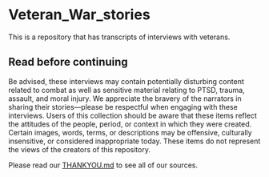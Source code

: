 # Veteran_War_stories
This is a repository that has transcripts of interviews with veterans.

## Read before continuing

Be advised, these interviews may contain potentially disturbing content related to combat as well as sensitive material relating to PTSD, trauma, assault, and moral injury. We appreciate the bravery of the narrators in sharing their stories—please be respectful when engaging with these interviews. Users of this collection should be aware that these items reflect the attitudes of the people, period, or context in which they were created. Certain images, words, terms, or descriptions may be offensive, culturally insensitive, or considered inappropriate today. These items do not represent the views of the creators of this repository.

Please read our [THANKYOU.md](./THANKYOU.md) to see all of our sources.
